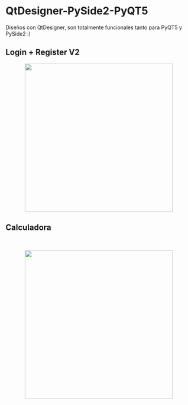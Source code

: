 # QtDesigner-PySide2-PyQT5
Diseños con QtDesigner, son totalmente funcionales tanto para PyQT5 y PySide2 :)
<p align="center">
  <h2> Login + Register V2</h2>
</p>
    <p style="text-align: center"><img src="https://i.ibb.co/3yzY700/loginregister.png" width=400></p>


  <p align="center">
    <h2>Calculadora</h2>
  </p>
    <br />
    <p style="text-align: center"><img src="https://i.ibb.co/JFLB2zX/calculadora.png" width=400>
  </p>

